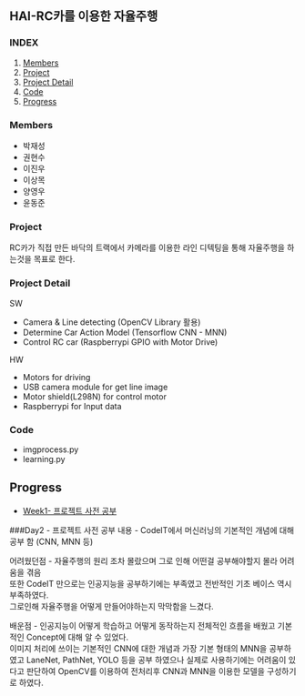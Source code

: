 ## HAI-RC카를 이용한 자율주행

### INDEX
 1. [Members](https://github.com/wotjd0715/Hustar-HAI#Members)
 2. [Project](https://github.com/wotjd0715/Hustar-HAI#Project)
 3. [Project Detail](https://github.com/wotjd0715/Hustar-HAI#ProjectDetail)
 4. [Code](https://github.com/wotjd0715/Hustar-HAI#Code)
 5. [Progress](https://github.com/wotjd0715/Hustar-HAI#Progress)
 
 

### Members
- 박재성
- 권현수
- 이진우 
- 이상목
- 양영우
- 윤동준

### Project 
RC카가 직접 만든 바닥의 트랙에서 카메라를 이용한 라인 디텍팅을 통해 자율주행을 하는것을 목표로 한다.

### Project Detail
SW   
 - Camera & Line detecting (OpenCV Library 활용)
 - Determine Car Action Model (Tensorflow CNN - MNN)
 - Control RC car (Raspberrypi GPIO with Motor Drive)

HW
 - Motors for driving
 - USB camera module for get line image
 - Motor shield(L298N) for control motor
 - Raspberrypi for Input data

### Code
   - imgprocess.py
   - learning.py 
 ## Progress
 - [Week1- 프로젝트 사전 공부](/document/Week1.md) 
 
 ###Day2 - 프로젝트 사전 공부
 내용 - CodeIT에서 머신러닝의 기본적인 개념에 대해 공부 함 (CNN, MNN 등) 
   
 어려웠던점 - 자율주행의 원리 조차 몰랐으며 그로 인해 어떤걸 공부해야할지 몰라 어려움을 겪음   
 또한 CodeIT 만으로는 인공지능을 공부하기에는 부족였고 전반적인 기초 베이스 역시 부족하였다.    
 그로인해 자율주행을 어떻게 만들어야하는지 막막함을 느겼다.
 
 배운점 - 인공지능이 어떻게 학습하고 어떻게 동작하는지 전체적인 흐름을 배웠고 기본적인 Concept에 대해 알 수 있었다.   
 이미지 처리에 쓰이는 기본적인 CNN에 대한 개념과 가장 기본 형태의 MNN을 공부하였고 LaneNet, PathNet, YOLO 등을 공부 하였으나 
 실제로 사용하기에는 어려움이 있다고 판단하여 OpenCV를 이용하여 전처리후 CNN과 MNN을 이용한 모델을 구성하기로 하였다.
 
 